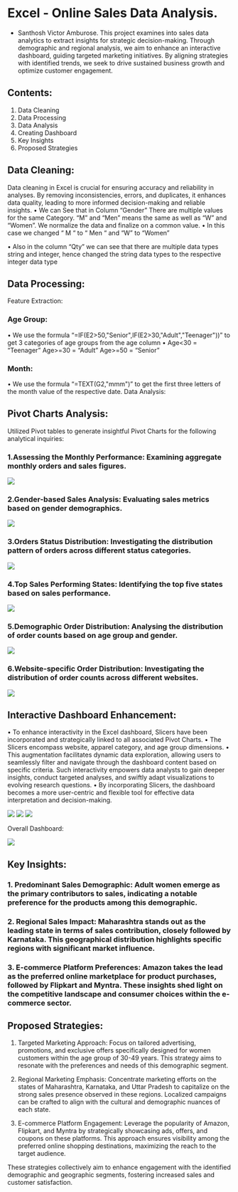 # Excel - Online Sales Data Analysis. 
-	Santhosh Victor Amburose. 
This project examines into sales data analytics to extract insights for strategic decision-making. Through demographic and regional analysis, we aim to enhance an interactive dashboard, guiding targeted marketing initiatives. By aligning strategies with identified trends, we seek to drive sustained business growth and optimize customer engagement.
## Contents:
1)	Data Cleaning
2)	Data Processing
3)	Data Analysis
4)	Creating Dashboard
5)	Key Insights
6)	Proposed Strategies

## Data Cleaning: 
Data cleaning in Excel is crucial for ensuring accuracy and reliability in analyses. By removing inconsistencies, errors, and duplicates, it enhances data quality, leading to more informed decision-making and reliable insights.
•	We can See that in Column “Gender” There are multiple values for the same Category. “M” and “Men” means the same as well as “W” and “Women”. We normalize the data and finalize on a common value.
•	In this case we changed “ M “ to “ Men “ and “W” to “Women” 
 
•	Also in the column “Qty” we can see that there are multiple data types string and integer, hence changed the string data types to the respective integer data type 
 

## Data Processing: 

Feature Extraction:

### Age Group: 
•	We use the formula “=IF(E2>50,"Senior",IF(E2>30,"Adult","Teenager"))” to get 3 categories of age groups from the age column 
•	Age<30 = “Teenager”
Age>=30 = “Adult”
Age>=50 = “Senior”

### Month:
•	We use the formula “=TEXT(G2,"mmm")” to get the first three letters of the month value of the respective date.
Data Analysis:

## Pivot Charts Analysis: 
Utilized Pivot tables to generate insightful Pivot Charts for the following analytical inquiries: 
### 1.Assessing the Monthly Performance: Examining aggregate monthly orders and sales figures.

<img src="Images/Orders by Month.png">
 
### 2.Gender-based Sales Analysis: Evaluating sales metrics based on gender demographics. 

<img src="Images/image.png">
 
### 3.Orders Status Distribution: Investigating the distribution pattern of orders across different status categories. 

<img src="Images/Order Status.png">
 
### 4.Top Sales Performing States: Identifying the top five states based on sales performance. 

<img src="Images/Top 5 States.png">
 
### 5.Demographic Order Distribution: Analysing the distribution of order counts based on age group and gender. 

 <img src="Images/Orders by Age group.png">
 
### 6.Website-specific Order Distribution: Investigating the distribution of order counts across different websites.

<img src="Images/Orders by website.png">

## Interactive Dashboard Enhancement: 
•	To enhance interactivity in the Excel dashboard, Slicers have been incorporated and strategically linked to all associated Pivot Charts. 
•	The Slicers encompass website, apparel category, and age group dimensions.
•	 This augmentation facilitates dynamic data exploration, allowing users to seamlessly filter and navigate through the dashboard content based on specific criteria. Such interactivity empowers data analysts to gain deeper insights, conduct targeted analyses, and swiftly adapt visualizations to evolving research questions.
•	 By incorporating Slicers, the dashboard becomes a more user-centric and flexible tool for effective data interpretation and decision-making.

 <img src="Images/Slicer-Age Group.png"> <img src="Images/Slicer-Category.png"> <img src="Images/Slicer-Website.png">
     
Overall Dashboard:
 
<img src="Images/Dashboard.png">

## Key Insights: 

### 1.	Predominant Sales Demographic: Adult women emerge as the primary contributors to sales, indicating a notable preference for the products among this demographic. 

### 2.	Regional Sales Impact: Maharashtra stands out as the leading state in terms of sales contribution, closely followed by Karnataka. This geographical distribution highlights specific regions with significant market influence.

### 3.	 E-commerce Platform Preferences: Amazon takes the lead as the preferred online marketplace for product purchases, followed by Flipkart and Myntra. These insights shed light on the competitive landscape and consumer choices within the e-commerce sector.

## Proposed Strategies: 

1.	Targeted Marketing Approach: Focus on tailored advertising, promotions, and exclusive offers specifically designed for women customers within the age group of 30-49 years. This strategy aims to resonate with the preferences and needs of this demographic segment.

2.	Regional Marketing Emphasis: Concentrate marketing efforts on the states of Maharashtra, Karnataka, and Uttar Pradesh to capitalize on the strong sales presence observed in these regions. Localized campaigns can be crafted to align with the cultural and demographic nuances of each state. 


3.	E-commerce Platform Engagement: Leverage the popularity of Amazon, Flipkart, and Myntra by strategically showcasing ads, offers, and coupons on these platforms. This approach ensures visibility among the preferred online shopping destinations, maximizing the reach to the target audience. 

These strategies collectively aim to enhance engagement with the identified demographic and geographic segments, fostering increased sales and customer satisfaction.

